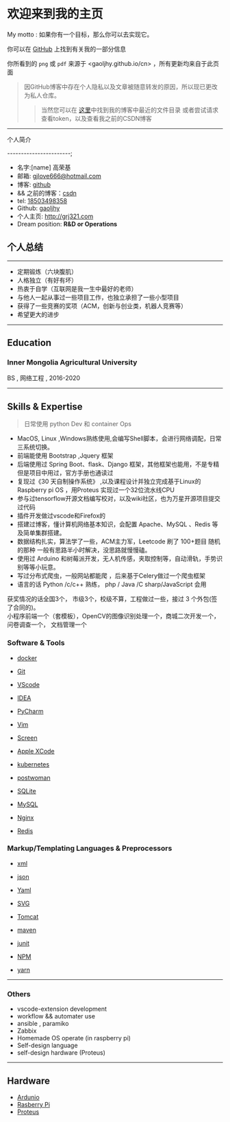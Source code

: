 # 欢迎来到我的主页

My motto : 如果你有一个目标，那么你可以去实现它。

你可以在 [GitHub](https://github.com/gaoljhy) 上找到有关我的一部分信息

你所看到的 `png` 或 `pdf` 来源于 <gaoljhy.github.io/cn> ，所有更新均来自于此页面

> 因GitHub博客中存在个人隐私以及文章被随意转发的原因，所以现已更改为私人仓库。 
> > 当然您可以在 [这里](./Folder)中找到我的博客中最近的文件目录
> > 或者尝试请求查看token，以及查看我之前的CSDN博客

---

个人简介

-----------------------;

- 名字:[name] 高荣基
- 邮箱: <gjlove666@hotmail.com>
- 博客: [github](https://gaoljhy.github.io/blog)
- && 之前的博客：[csdn](https://blog.csdn.net/lendq)
- tel: [18503498358](tel://18503498358)
- Github: [gaoljhy](http://github.com/gaoljhy)
- 个人主页: <http://grj321.com>
- Dream position: **R&D or Operations**


## 个人总结

-------

- 定期锻炼（六块腹肌）
- 人格独立（有好有坏）
- 热衷于自学（互联网是我一生中最好的老师）
- 与他人一起从事过一些项目工作，也独立承担了一些小型项目
- 获得了一些竞赛的奖项（ACM，创新与创业类，机器人竞赛等）
- 希望更大的进步

----------------

## Education

### Inner Mongolia Agricultural University

BS , 网络工程 , 2016-2020

----------------

## Skills & Expertise

> 日常使用 python Dev 和 container Ops

+ MacOS, Linux ,Windows熟练使用,会编写Shell脚本，会进行网络调配，日常三系统切换。 
+ 前端能使用 Bootstrap ,Jquery 框架 
+ 后端使用过 Spring Boot、flask、Django 框架，其他框架也能用，不是专精 但是项目中用过，官方手册也通读过 
+ 复现过《30 天自制操作系统》 ,以及课程设计并独立完成基于Linux的Raspberry pi OS ，用Proteus 实现过一个32位流水线CPU
+ 参与过tensorflow开源文档编写校对，以及wiki社区，也为万星开源项目提交过代码
+ 插件开发做过vscode和Firefox的 
+ 搭建过博客，懂计算机网络基本知识，会配置 Apache、MySQL 、Redis 等及简单集群搭建。 
+ 数据结构扎实，算法学了一些，ACM主力军，Leetcode 刷了 100+题目 随机的那种 一般有思路半小时解决，没思路就慢慢磕。 
+ 使用过 Arduino 和树莓派开发，无人机传感，夹取控制等，自动滑轨，手势识别等等小玩意。 
+ 写过分布式爬虫，一般网站都能爬 ，后来基于Celery做过一个爬虫框架 
+ 语言的话 Python /c/c++ 熟练， php / Java /C sharp/JavaScript 会用 

获奖情况的话全国3个， 市级3个，校级不算，工程做过一些，接过 3 个外包(签了合同的)。<br>
小程序前端一个（套模板），OpenCV的图像识别处理一个，商城二次开发一个，问卷调查一个， 文档管理一个


### Software & Tools

+ [docker](https://www.docker.com/)
+ [Git](http://git-scm.com)
+ [VScode](https://www.gnu.org/software/bash/)
+ [IDEA](https://www.jetbrains.com/idea/)
+ [PyCharm](https://www.jetbrains.com/pycharm/)
+ [Vim](http://www.vim.org)
+ [Screen](http://screen.sourceforge.net)
+ [Apple XCode](http://developer.apple.com)
+ [kubernetes](https://kubernetes.io/)
+ [postwoman](https://postwoman.io/)


+ [SQLite](https://sqlite.org/index.html)
+ [MySQL](http://mysql.com)

+ [Nginx](http://wiki.nginx.org)
+ [Redis](https://redis.io/)

### Markup/Templating Languages & Preprocessors

+ [xml](https://www.w3schools.com/xml/)
+ [json](https://json.org/)
+ [Yaml](https://yaml.org/)
+ [SVG](https://www.w3schools.com/graphics/svg_intro.asp)

+ [Tomcat](http://tomcat.apache.com)
+ [maven](https://maven.apache.org)
+ [junit](https://junit.org/junit5/)
+ [NPM](https://www.npmjs.cn/)
+ [yarn](https://yarn.bootcss.com/)


----------------

### Others

+ vscode-extension development
+ workflow && automater use
+ ansible , paramiko
+ Zabbix
+ Homemade OS operate (in raspberry pi)
+ Self-design language
+ self-design hardware (Proteus)

----------------

## Hardware

+ [Ardunio](https://www.arduino.cc/)
+ [Rasberry Pi](https://www.raspberrypi.org/)
+ [Proteus](https://www.proteus.com/)
